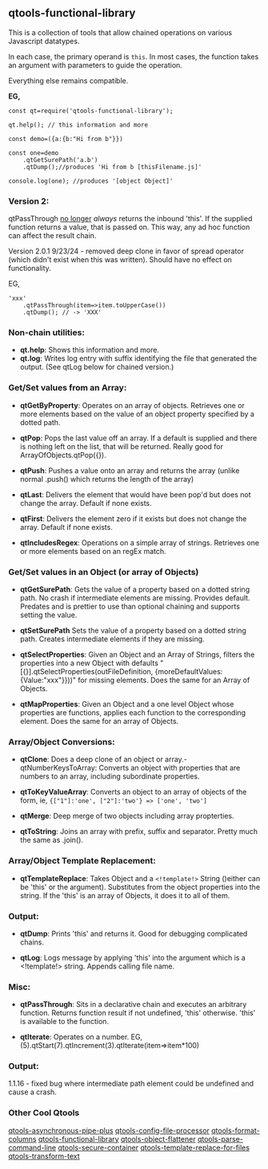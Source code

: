 ## **qtools-functional-library**

This is a collection of tools that allow chained operations on various Javascript datatypes. 

In each case, the primary operand is `this`. In most cases, the function takes an argument with parameters to guide the operation. 

Everything else remains compatible.

**EG,**

```
const qt=require('qtools-functional-library');

qt.help(); // this information and more

const demo=({a:{b:"Hi from b"}})

const one=demo
    .qtGetSurePath('a.b')
    .qtDump();//produces 'Hi from b [thisFilename.js]'

console.log(one); //produces '[object Object]'
```

### **Version 2:**

qtPassThrough <u>no longer</u> *always* returns the inbound 'this'. If the supplied function
returns a value, that is passed on. This way, any ad hoc function can affect the result chain.

Version 2.0.1 9/23/24 - removed deep clone in favor of spread operator (which didn't exist when this was written). Should have no effect on functionality.

EG,

```
'xxx'
    .qtPassThrough(item=>item.toUpperCase())
    .qtDump(); // -> 'XXX'
```

### **Non-chain utilities:**

- **qt.help**: Shows this information and more.
- **qt.log**:    Writes log entry with suffix identifying the file that generated the output. (See qtLog below for chained version.)

### **Get/Set values from an Array:**

- **qtGetByProperty**: Operates on an array of objects. Retrieves one or more elements based on the value of an object property specified by a dotted path.

- **qtPop**: Pops the last value off an array. If a default is supplied and there is nothing left on the list, that will be returned. Really good for ArrayOfObjects.qtPop({}).

- **qtPush**: Pushes a value onto an array and returns the array (unlike normal .push() which returns the length of the array)

- **qtLast**: Delivers the element that would have been pop'd but does not change the array. Default if none exists.

- **qtFirst**: Delivers the element zero if it exists but does not change the array. Default if none exists.

- **qtIncludesRegex**: Operations on a simple array of strings. Retrieves one or more elements based on an regEx match.

### **Get/Set values in an Object (or array of Objects)**

- **qtGetSurePath**: Gets the value of a property based on a dotted string path. No crash if intermediate elements are missing. Provides default. Predates and is prettier to use than optional chaining and supports setting the value.

- **qtSetSurePath** Sets the value of a property based on a dotted string path. Creates intermediate elements if they are missing.

- **qtSelectProperties**: Given an Object and an Array of Strings, filters the properties into a new Object with defaults "[{}].qtSelectProperties(outFileDefinition, {moreDefaultValues:{Value:"xxx"}}))" for missing elements. Does the same for an Array of Objects.

- **qtMapProperties**: Given an Object and a one level Object whose properties are functions, applies each function to the corresponding element. Does the same for an array of Objects.

### **Array/Object Conversions:**

- **qtClone**: Does a deep clone of an object or array.- qtNumberKeysToArray: Converts an object with properties that are numbers to an array, including subordinate properties.

- **qtToKeyValueArray**: Converts an object to an array of objects of the form, ie, `{["1"]:'one', ["2"]:'two'} => ['one', 'two']`

- **qtMerge**: Deep merge of two objects including array propterties.

- **qtToString**: Joins an array with prefix, suffix and separator. Pretty much the same as .join().

### **Array/Object Template Replacement:**

- **qtTemplateReplace**: Takes Object and a `<!template!>` String ()either can be 'this' or the argument). Substitutes from the object properties into the string. If the 'this' is an array of Objects, it does it to all of them.

### **Output:**

- **qtDump**: Prints 'this' and returns it. Good for debugging complicated chains.

- **qtLog**: Logs message by applying 'this' into the argument which is a <!template!> string. Appends calling file name.

### **Misc:**

- **qtPassThrough**: Sits in a declarative chain and executes an arbitrary function. Returns function result if not undefined, 'this' otherwise. 'this' is available to the function.

- **qtIterate**: Operates on a number. EG, (5).qtStart(7).qtIncrement(3).qtIterate(item=>item*100)

### **Output:**

1.1.16 - fixed bug where intermediate path element could be undefined and cause a crash.

### **Other Cool Qtools**

[qtools-asynchronous-pipe-plus](https://www.npmjs.com/package/qtools-asynchronous-pipe-plus)
[qtools-config-file-processor](https://www.npmjs.com/package/qtools-config-file-processor)
[qtools-format-columns](https://www.npmjs.com/package/qtools-format-columns)
[qtools-functional-library](https://www.npmjs.com/package/qtools-functional-library)
[qtools-object-flattener](https://www.npmjs.com/package/qtools-object-flattener)
[qtools-parse-command-line](https://www.npmjs.com/package/qtools-parse-command-line)
[qtools-secure-container](https://www.npmjs.com/package/qtools-secure-container)
[qtools-template-replace-for-files](https://www.npmjs.com/package/qtools-template-replace-for-files)
[qtools-transform-text](https://www.npmjs.com/package/qtools-transform-text)
